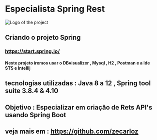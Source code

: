 # Especialista Spring Rest
![Logo of the project](https://encrypted-tbn0.gstatic.com/images?q=tbn:ANd9GcSj_sxUjxvS1BXPRxlPyBPBCOMKPrptNTy7kA&usqp=CAU)

## Criando o projeto Spring 
### https://start.spring.io/

#### Neste projeto iremos usar o DBvisualizer , Mysql , H2 , Postman e a Ide STS  e Intellij 

## tecnologias utilizadas : Java 8 a 12 , Spring tool suite 3.8.4 & 4.10

## Objetivo : Especializar em criação de Rets API's usando Spring Boot

## veja mais em : https://github.com/zecarloz
